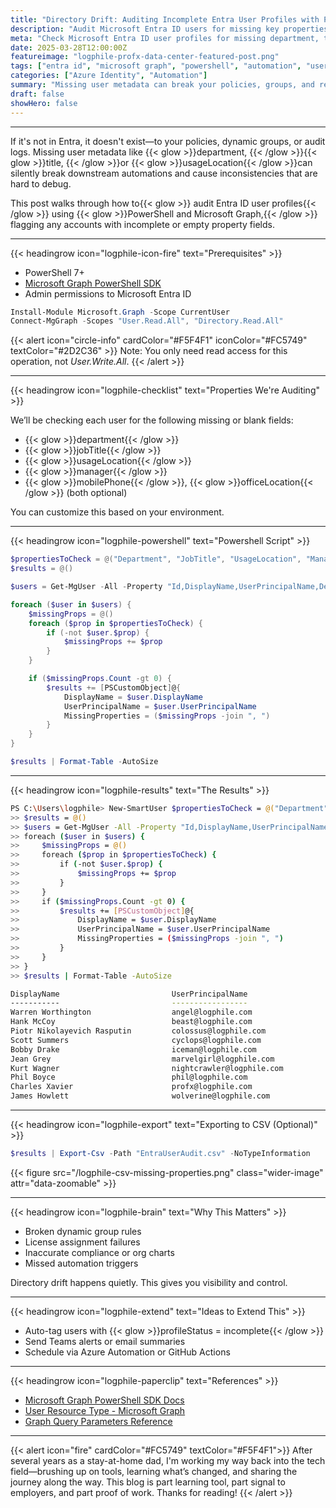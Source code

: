 ```yaml
---
title: "Directory Drift: Auditing Incomplete Entra User Profiles with PowerShell + Graph"
description: "Audit Microsoft Entra ID users for missing key properties using PowerShell and Microsoft Graph."
meta: "Check Microsoft Entra ID user profiles for missing department, title, and usageLocation using PowerShell and Graph. Prevent dynamic group failures and policy misfires."
date: 2025-03-28T12:00:00Z
featureimage: "logphile-profx-data-center-featured-post.png"
tags: ["entra id", "microsoft graph", "powershell", "automation", "user audit"]
categories: ["Azure Identity", "Automation"]
summary: "Missing user metadata can break your policies, groups, and reports. Learn how to audit Entra ID user profiles using PowerShell and Microsoft Graph."
draft: false
showHero: false
---
```


---

If it's not in Entra, it doesn't exist—to your policies, dynamic groups, or audit logs. Missing user metadata like {{< glow >}}department, {{< /glow >}}{{< glow >}}title, {{< /glow >}}or {{< glow >}}usageLocation{{< /glow >}}can silently break downstream automations and cause inconsistencies that are hard to debug.  

This post walks through how to{{< glow >}} audit Entra ID user profiles{{< /glow >}} using {{< glow >}}PowerShell and Microsoft Graph,{{< /glow >}} flagging any accounts with incomplete or empty property fields.

---
{{< headingrow icon="logphile-icon-fire" text="Prerequisites" >}}


- PowerShell 7+
- [Microsoft Graph PowerShell SDK](https://learn.microsoft.com/en-us/powershell/microsoftgraph/installation)
- Admin permissions to Microsoft Entra ID

```powershell
Install-Module Microsoft.Graph -Scope CurrentUser
Connect-MgGraph -Scopes "User.Read.All", "Directory.Read.All"
```

{{< alert icon="circle-info" cardColor="#F5F4F1" iconColor="#FC5749" textColor="#2D2C36" >}}
Note: You only need read access for this operation, not *User.Write.All*.
{{< /alert >}}

---

{{< headingrow icon="logphile-checklist" text="Properties We're Auditing" >}}

We’ll be checking each user for the following missing or blank fields:

- {{< glow >}}department{{< /glow >}}
- {{< glow >}}jobTitle{{< /glow >}}
- {{< glow >}}usageLocation{{< /glow >}}
- {{< glow >}}manager{{< /glow >}}
- {{< glow >}}mobilePhone{{< /glow >}}, {{< glow >}}officeLocation{{< /glow >}} (both optional)

You can customize this based on your environment.

---

{{< headingrow icon="logphile-powershell" text="Powershell Script" >}}

```powershell
$propertiesToCheck = @("Department", "JobTitle", "UsageLocation", "Manager", "MobilePhone", "OfficeLocation")
$results = @()

$users = Get-MgUser -All -Property "Id,DisplayName,UserPrincipalName,Department,JobTitle,UsageLocation,Manager,MobilePhone,OfficeLocation"

foreach ($user in $users) {
    $missingProps = @()
    foreach ($prop in $propertiesToCheck) {
        if (-not $user.$prop) {
            $missingProps += $prop
        }
    }

    if ($missingProps.Count -gt 0) {
        $results += [PSCustomObject]@{
            DisplayName = $user.DisplayName
            UserPrincipalName = $user.UserPrincipalName
            MissingProperties = ($missingProps -join ", ")
        }
    }
}

$results | Format-Table -AutoSize
```
---

{{< headingrow icon="logphile-results" text="The Results" >}}

```bash
PS C:\Users\logphile> New-SmartUser $propertiesToCheck = @("Department", "JobTitle", "UsageLocation", "Manager", "MobilePhone", "OfficeLocation")
>> $results = @()
>> $users = Get-MgUser -All -Property "Id,DisplayName,UserPrincipalName,Department,JobTitle,UsageLocation,Manager,MobilePhone,OfficeLocation"
>> foreach ($user in $users) {
>>     $missingProps = @()
>>     foreach ($prop in $propertiesToCheck) {
>>         if (-not $user.$prop) {
>>             $missingProps += $prop
>>         }
>>     }
>>     if ($missingProps.Count -gt 0) {
>>         $results += [PSCustomObject]@{
>>             DisplayName = $user.DisplayName
>>             UserPrincipalName = $user.UserPrincipalName
>>             MissingProperties = ($missingProps -join ", ")
>>         }
>>     }
>> }
>> $results | Format-Table -AutoSize

DisplayName                         UserPrincipalName                            Missing Properties
-----------                         -----------------                            ------------------
Warren Worthington                  angel@logphile.com                           UsageLocation
Hank McCoy                          beast@logphile.com                           UsageLocation
Piotr Nikolayevich Rasputin         colossus@logphile.com                        UsageLocation
Scott Summers                       cyclops@logphile.com                         UsageLocation
Bobby Drake                         iceman@logphile.com                          UsageLocation
Jean Grey                           marvelgirl@logphile.com                      UsageLocation
Kurt Wagner                         nightcrawler@logphile.com                    OfficeLocation
Phil Boyce                          phil@logphile.com                            Department, JobTitle, MobilePhone, OfficeLocation            
Charles Xavier                      profx@logphile.com                           UsageLocation
James Howlett                       wolverine@logphile.com                       UsageLocation
```

---

{{< headingrow icon="logphile-export" text="Exporting to CSV (Optional)" >}}

```powershell
$results | Export-Csv -Path "EntraUserAudit.csv" -NoTypeInformation
```
{{< figure src="/logphile-csv-missing-properties.png" class="wider-image" attr="data-zoomable" >}}

---

{{< headingrow icon="logphile-brain" text="Why This Matters" >}}

- Broken dynamic group rules  
- License assignment failures  
- Inaccurate compliance or org charts  
- Missed automation triggers  

Directory drift happens quietly. This gives you visibility and control.

---

{{< headingrow icon="logphile-extend" text="Ideas to Extend This" >}}

- Auto-tag users with {{< glow >}}profileStatus = incomplete{{< /glow >}}
- Send Teams alerts or email summaries
- Schedule via Azure Automation or GitHub Actions

---

{{< headingrow icon="logphile-paperclip" text="References" >}}

- [Microsoft Graph PowerShell SDK Docs](https://learn.microsoft.com/en-us/powershell/microsoftgraph/overview)
- [User Resource Type - Microsoft Graph](https://learn.microsoft.com/en-us/graph/api/resources/user)
- [Graph Query Parameters Reference](https://learn.microsoft.com/en-us/graph/query-parameters)

---

{{< alert icon="fire" cardColor="#FC5749" textColor="#F5F4F1">}}
After several years as a stay-at-home dad, I'm working my way back into the tech field—brushing up on tools, learning what’s changed, and sharing the journey along the way. This blog is part learning tool, part signal to employers, and part proof of work. Thanks for reading!
{{< /alert >}}